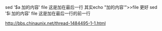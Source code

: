 

sed '$a 加的内容' file    这是加在最后一行
其实echo "加的内容'">>file  更好
sed '$i 加的内容' file   这是加在最后一行的前一行

http://bbs.chinaunix.net/thread-1484495-1-1.html